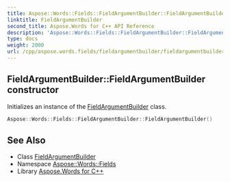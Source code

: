```yaml
---
title: Aspose::Words::Fields::FieldArgumentBuilder::FieldArgumentBuilder constructor
linktitle: FieldArgumentBuilder
second_title: Aspose.Words for C++ API Reference
description: 'Aspose::Words::Fields::FieldArgumentBuilder::FieldArgumentBuilder constructor. Initializes an instance of the FieldArgumentBuilder class in C++.'
type: docs
weight: 2000
url: /cpp/aspose.words.fields/fieldargumentbuilder/fieldargumentbuilder/
---
```

## FieldArgumentBuilder::FieldArgumentBuilder constructor


Initializes an instance of the [FieldArgumentBuilder](../) class.

```cpp
Aspose::Words::Fields::FieldArgumentBuilder::FieldArgumentBuilder()
```

## See Also

* Class [FieldArgumentBuilder](../)
* Namespace [Aspose::Words::Fields](../../)
* Library [Aspose.Words for C++](../../../)
